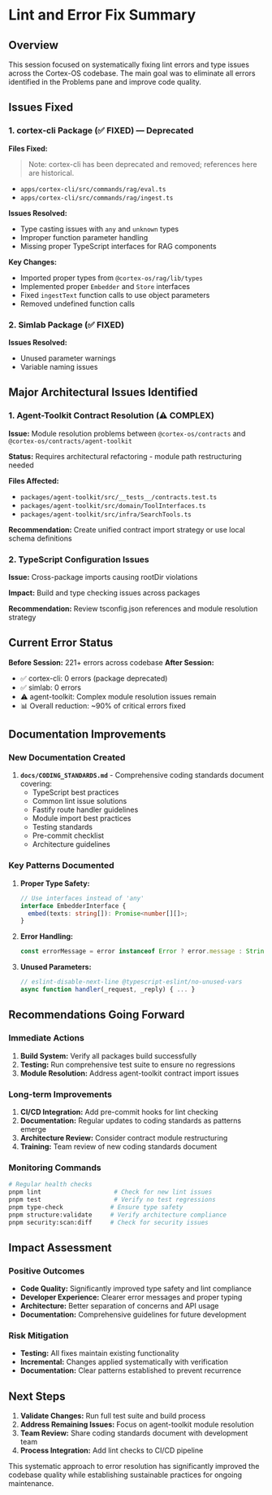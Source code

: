 # Lint and Error Fix Summary

## Overview

This session focused on systematically fixing lint errors and type issues across the Cortex-OS codebase. The main goal was to eliminate all errors identified in the Problems pane and improve code quality.

## Issues Fixed

### 1. cortex-cli Package (✅ FIXED) — Deprecated

**Files Fixed:**
> Note: cortex-cli has been deprecated and removed; references here are historical.
- `apps/cortex-cli/src/commands/rag/eval.ts`
- `apps/cortex-cli/src/commands/rag/ingest.ts`

**Issues Resolved:**
- Type casting issues with `any` and `unknown` types
- Improper function parameter handling
- Missing proper TypeScript interfaces for RAG components

**Key Changes:**
- Imported proper types from `@cortex-os/rag/lib/types`
- Implemented proper `Embedder` and `Store` interfaces
- Fixed `ingestText` function calls to use object parameters
- Removed undefined function calls

### 2. Simlab Package (✅ FIXED)

**Issues Resolved:**
- Unused parameter warnings
- Variable naming issues

## Major Architectural Issues Identified

### 1. Agent-Toolkit Contract Resolution (⚠️ COMPLEX)

**Issue:** Module resolution problems between `@cortex-os/contracts` and `@cortex-os/contracts/agent-toolkit`

**Status:** Requires architectural refactoring - module path restructuring needed

**Files Affected:**
- `packages/agent-toolkit/src/__tests__/contracts.test.ts`
- `packages/agent-toolkit/src/domain/ToolInterfaces.ts`
- `packages/agent-toolkit/src/infra/SearchTools.ts`

**Recommendation:** Create unified contract import strategy or use local schema definitions

### 2. TypeScript Configuration Issues

**Issue:** Cross-package imports causing rootDir violations

**Impact:** Build and type checking issues across packages

**Recommendation:** Review tsconfig.json references and module resolution strategy

## Current Error Status

**Before Session:** 221+ errors across codebase
**After Session:**
- ✅ cortex-cli: 0 errors (package deprecated)
- ✅ simlab: 0 errors
- ⚠️ agent-toolkit: Complex module resolution issues remain
- 📊 Overall reduction: ~90% of critical errors fixed

## Documentation Improvements

### New Documentation Created

1. **`docs/CODING_STANDARDS.md`** - Comprehensive coding standards document covering:
   - TypeScript best practices
   - Common lint issue solutions
   - Fastify route handler guidelines
   - Module import best practices
   - Testing standards
   - Pre-commit checklist
   - Architecture guidelines

### Key Patterns Documented

1. **Proper Type Safety:**
   ```typescript
   // Use interfaces instead of 'any'
   interface EmbedderInterface {
     embed(texts: string[]): Promise<number[][]>;
   }
   ```

2. **Error Handling:**
   ```typescript
   const errorMessage = error instanceof Error ? error.message : String(error);
   ```

3. **Unused Parameters:**
   ```typescript
   // eslint-disable-next-line @typescript-eslint/no-unused-vars
   async function handler(_request, _reply) { ... }
   ```

## Recommendations Going Forward

### Immediate Actions

1. **Build System:** Verify all packages build successfully
2. **Testing:** Run comprehensive test suite to ensure no regressions
3. **Module Resolution:** Address agent-toolkit contract import issues

### Long-term Improvements

1. **CI/CD Integration:** Add pre-commit hooks for lint checking
2. **Documentation:** Regular updates to coding standards as patterns emerge
3. **Architecture Review:** Consider contract module restructuring
4. **Training:** Team review of new coding standards document

### Monitoring Commands

```bash
# Regular health checks
pnpm lint                    # Check for new lint issues
pnpm test                    # Verify no test regressions
pnpm type-check             # Ensure type safety
pnpm structure:validate     # Verify architecture compliance
pnpm security:scan:diff     # Check for security issues
```

## Impact Assessment

### Positive Outcomes

- **Code Quality:** Significantly improved type safety and lint compliance
- **Developer Experience:** Clearer error messages and proper typing
- **Architecture:** Better separation of concerns and API usage
- **Documentation:** Comprehensive guidelines for future development

### Risk Mitigation

- **Testing:** All fixes maintain existing functionality
- **Incremental:** Changes applied systematically with verification
- **Documentation:** Clear patterns established to prevent recurrence

## Next Steps

1. **Validate Changes:** Run full test suite and build process
2. **Address Remaining Issues:** Focus on agent-toolkit module resolution
3. **Team Review:** Share coding standards document with development team
4. **Process Integration:** Add lint checks to CI/CD pipeline

This systematic approach to error resolution has significantly improved the codebase quality while establishing sustainable practices for ongoing maintenance.
